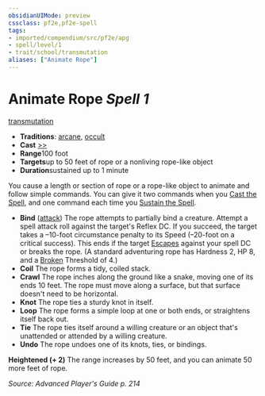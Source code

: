 ```yaml
---
obsidianUIMode: preview
cssclass: pf2e,pf2e-spell
tags:
- imported/compendium/src/pf2e/apg
- spell/level/1
- trait/school/transmutation
aliases: ["Animate Rope"]
---
```

# Animate Rope *Spell 1*   
[transmutation](transmutation.md)  

- **Traditions**: [arcane](arcane.md), [occult](occult.md)
- **Cast** [>>](chapter-9-playing-the-game.md#Actions "Two-Action") 
- **Range**100 foot
- **Targets**up to 50 feet of rope or a nonliving rope-like object
- **Duration**sustained up to 1 minute

You cause a length or section of rope or a rope-like object to animate and follow simple commands. You can give it two commands when you [Cast the Spell](cast-a-spell.md), and one command each time you [Sustain the Spell](sustain-a-spell.md).

- **Bind** ([attack](attack.md)) The rope attempts to partially bind a creature. Attempt a spell attack roll against the target's Reflex DC. If you succeed, the target takes a –10-foot circumstance penalty to its Speed (–20-foot on a critical success). This ends if the target [Escapes](escape.md) against your spell DC or breaks the rope. (A standard adventuring rope has Hardness 2, HP 8, and a [Broken](conditions.md#Broken) Threshold of 4.)
- **Coil** The rope forms a tidy, coiled stack.
- **Crawl** The rope inches along the ground like a snake, moving one of its ends 10 feet. The rope must move along a surface, but that surface doesn't need to be horizontal.
- **Knot** The rope ties a sturdy knot in itself.
- **Loop** The rope forms a simple loop at one or both ends, or straightens itself back out.
- **Tie** The rope ties itself around a willing creature or an object that's unattended or attended by a willing creature.
- **Undo** The rope undoes one of its knots, ties, or bindings.

**Heightened (+ 2)** The range increases by 50 feet, and you can animate 50 more feet of rope.

*Source: Advanced Player's Guide p. 214*
